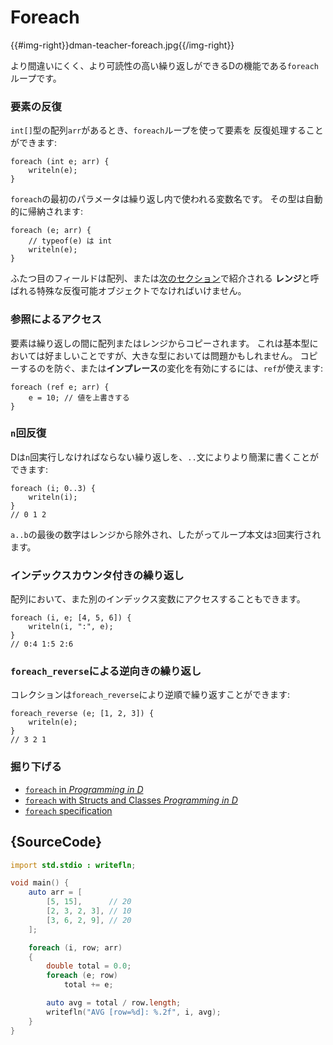 # Foreach

{{#img-right}}dman-teacher-foreach.jpg{{/img-right}}

より間違いにくく、より可読性の高い繰り返しができるDの機能である`foreach`ループです。

### 要素の反復

`int[]`型の配列`arr`があるとき、`foreach`ループを使って要素を
反復処理することができます:

    foreach (int e; arr) {
        writeln(e);
    }

`foreach`の最初のパラメータは繰り返し内で使われる変数名です。
その型は自動的に帰納されます:

    foreach (e; arr) {
        // typeof(e) は int
        writeln(e);
    }

ふたつ目のフィールドは配列、または[次のセクション](basics/ranges)で紹介される
**レンジ**と呼ばれる特殊な反復可能オブジェクトでなければいけません。

### 参照によるアクセス

要素は繰り返しの間に配列またはレンジからコピーされます。
これは基本型においては好ましいことですが、大きな型においては問題かもしれません。
コピーするのを防ぐ、または**インプレース**の変化を有効にするには、`ref`が使えます:

    foreach (ref e; arr) {
        e = 10; // 値を上書きする
    }

### `n`回反復

Dは`n`回実行しなければならない繰り返しを、`..`文によりより簡潔に書くことができます:

    foreach (i; 0..3) {
        writeln(i);
    }
    // 0 1 2

`a..b`の最後の数字はレンジから除外され、したがってループ本文は`3`回実行されます。

### インデックスカウンタ付きの繰り返し

配列において、また別のインデックス変数にアクセスすることもできます。

    foreach (i, e; [4, 5, 6]) {
        writeln(i, ":", e);
    }
    // 0:4 1:5 2:6

### `foreach_reverse`による逆向きの繰り返し

コレクションは`foreach_reverse`により逆順で繰り返すことができます:

    foreach_reverse (e; [1, 2, 3]) {
        writeln(e);
    }
    // 3 2 1

### 掘り下げる

- [`foreach` in _Programming in D_](http://ddili.org/ders/d.en/foreach.html)
- [`foreach` with Structs and Classes  _Programming in D_](http://ddili.org/ders/d.en/foreach_opapply.html)
- [`foreach` specification](https://dlang.org/spec/statement.html#ForeachStatement)

## {SourceCode}

```d
import std.stdio : writefln;

void main() {
    auto arr = [
        [5, 15],      // 20
        [2, 3, 2, 3], // 10
        [3, 6, 2, 9], // 20
    ];

    foreach (i, row; arr)
    {
        double total = 0.0;
        foreach (e; row)
            total += e;

        auto avg = total / row.length;
        writefln("AVG [row=%d]: %.2f", i, avg);
    }
}
```
